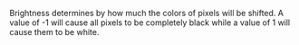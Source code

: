Brightness determines by how much the colors of pixels will be shifted. A
value of -1 will cause all pixels to be completely black while a value of
1 will cause them to be white.